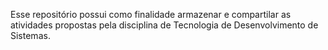 Esse repositório possui como finalidade armazenar e compartilar as atividades propostas pela disciplina de Tecnologia de Desenvolvimento de Sistemas.
